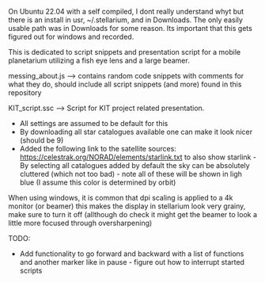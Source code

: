 On Ubuntu 22.04 with a self compiled, I dont really understand whyt but there is an install in usr, ~/.stellarium, and in Downloads. The only easily usable path was in Downloads for some reason. Its important that this gets figured out for windows and recorded.


This is dedicated to script snippets and presentation script for a mobile planetarium utilizing a fish eye lens and a large beamer. 

messing_about.js --> contains random code snippets with comments for what they do, should include all script snippets (and more) found in this repository

KIT_script.ssc --> Script for KIT project related presentation. 
- All settings are assumed to be default for this
- By downloading all star catalogues available one can make it look nicer (should be 9)
- Added the following link to the satellite sources: https://celestrak.org/NORAD/elements/starlink.txt to also show starlink - By selecting all catalogues added by default the sky can be absolutely cluttered (which not too bad) - note all of these will be shown in ligh blue (I assume this color is determined by orbit)




When using windows, it is common that dpi scaling is applied to a 4k monitor (or beamer) this makes the display in stellarium look very grainy, make sure to turn it off (allthough do check it might get the beamer to look a little more focused through oversharpening)


TODO:
- Add functionality to go forward and backward with a list of functions and another marker like in pause - figure out how to interrupt started scripts
